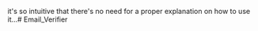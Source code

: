 it's so intuitive that there's no need for a proper explanation on how to use it...# Email_Verifier
